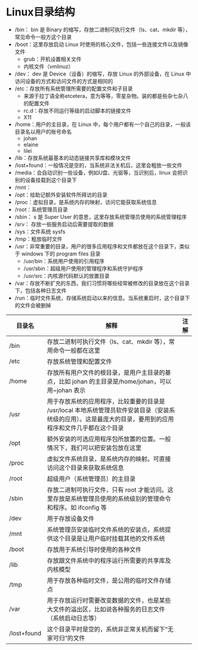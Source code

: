 # Linux目录结构







- /bin： bin 是 Binary 的缩写，存放二进制可执行文件（ls、cat、mkdir 等），常见命令一般方这个目录
- /boot：这里存放启动 Linux 时使用的核心文件，包括一些连接文件以及镜像文件
  - grub：开机设置相关文件
  - 内核文件（vmlinuz）
- /dev： dev 是 Device（设备）的缩写，存放 Linux 的外部设备，在 Linux 中访问设备的方式和访问文件的方式是相同的
- /etc：存放所有系统管理所需要的配置文件和子目录
  - 来源于拉丁语全称etcetera，意为等等，零星杂物。装的都是些杂七杂八的配置文件
  - rc.d：存放不同运行等级的启动脚本的链接文件
  - X11
- /home：用户的主目录，在 Linux 中，每个用户都有一个自己的目录，一般该目录名以用户的账号命名
  - johan
  - elaine
  - lilei
- /lib：存放系统最基本的动态链接共享库和模块文件
- /lost+found：一般情况是空的，当系统非法关机后，这里会粗放一些文件
- /media：会自动识别一些设备，例如U盘、光驱等，当识别后，linux 会把识别的设备挂载到这个目录下
- /mnt：
- /opt：给助记额外安装软件所拜访的目录
- /proc：虚拟目录，是系统内存的映射，访问它能获取系统信息
- /root：系统管理员目录
- /sbin： s 是 Super User 的意思，这里存放系统管理员使用的系统管理程序
- /srv： 存放一些服务启动后需要提取的数据
- /sys：文件系统 sysfs
- /tmp：粗放临时文件
- /usr：非常重要的目录，用户的很多应用程序和文件都放在这个目录下，类似于 windows 下的 program files 目录
  - /usr/bin：系统用户使用的引用程序
  - /usr/sbin：超级用户使用的管理程序和系统守护程序
  - /usr/src：内核源代码默认的放置目录
- /var：存放不断扩充的东西，我们习惯将哪些经常被修改的目录放在这个目录下，包括各种日志文件
- /run：临时文件系统，存储系统启动以来的信息。当系统重启时，这个目录下的文件会被删掉







| 目录名      | 解释                                                         | 注解 |
| ----------- | ------------------------------------------------------------ | ---- |
| /bin        | 存放二进制可执行文件（ls、cat、mkdir 等），常用命令一般都在这里 |      |
| /etc        | 存放系统管理和配置文件                                       |      |
| /home       | 存放所有用户文件的根目录，是用户主目录的基点，比如 johan 的主目录是/home/johan，可以用~johan 表示 |      |
| /usr        | 用于存放系统的应用程序，比较重要的目录是 /usr/local 本地系统管理员软件安装目录（安装系统级的应用）。这是最庞大的目录，要用到的应用程序和文件几乎都在这个目录 |      |
| /opt        | 额外安装的可选应用程序包所放置的位置。一般情况下，我们可以把安装包放在这里 |      |
| /proc       | 虚拟文件系统目录，是系统内存的映射。可直接访问这个目录来获取系统信息 |      |
| /root       | 超级用户（系统管理员）的主目录                               |      |
| /sbin       | 存放二进制可执行文件，只有 root 才能访问。这里存放是系统管理员使用的系统级别的管理命令和程序。如 ifconfig 等 |      |
| /dev        | 用于存放设备文件                                             |      |
| /mnt        | 系统管理员安装临时文件系统的安装点，系统提供这个目录是让用户临时挂载其他的文件系统 |      |
| /boot       | 存放用于系统引导时使用的各种文件                             |      |
| /lib        | 存放跟文件系统中的程序运行所需要的共享库及内核模型           |      |
| /tmp        | 用于存放各种临时文件，是公用的临时文件存储点                 |      |
| /var        | 用于存放运行时需要改变数据的文件，也是某些大文件的溢出区，比如说各种服务的日志文件（系统启动日志等） |      |
| /lost+found | 这个目录平时是空的，系统非正常关机而留下“无家可归”的文件     |      |
